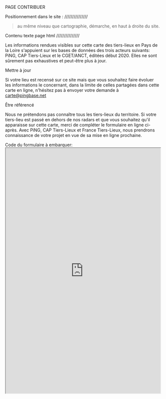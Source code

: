 PAGE CONTRIBUER

Positionnement dans le site : 
///////////////
> au même niveau que cartographie, démarche, en haut à droite du site.

Contenu texte page html
///////////////

Les informations rendues visibles sur cette carte des tiers-lieux en Pays de la Loire s'appuient sur les bases de données des trois acteurs suivants: PiNG, CAP Tiers-Lieux et le CGET/ANCT, éditées début 2020. Elles ne sont sûrement pas exhaustives et peut-être plus à jour. 

Mettre à jour

Si votre lieu est recensé sur ce site mais que vous souhaitez faire évoluer les informations le concernant, dans la limite de celles partagées dans cette carte en ligne, n'hésitez pas à envoyer votre demande à carte@pingbase.net

Être référencé

Nous ne prétendons pas connaître tous les tiers-lieux du territoire. Si votre tiers-lieu est passé en dehors de nos radars et que vous souhaitez qu'il apparaisse sur cette carte, merci de compléter le formulaire en ligne ci-après. Avec PiNG, CAP Tiers-Lieux et France Tiers-Lieux, nous prendrons connaissance de votre projet en vue de sa mise en ligne prochaine.

Code du formulaire à embarquer: <iframe src="https://framaforms.org/etre-recense-sur-la-carte-regards-sur-les-tiers-lieux-en-pays-de-la-loire-1589451676" width="100%" height="800" border="0" ></iframe>
